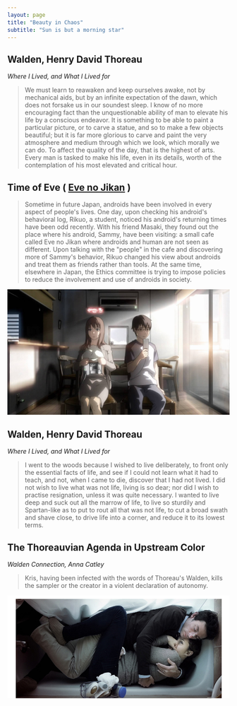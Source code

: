 ```yaml
---
layout: page
title: "Beauty in Chaos"
subtitle: "Sun is but a morning star"
---
```


## Walden, Henry David Thoreau

*Where I Lived, and What I Lived for*

> We must learn to reawaken and keep ourselves awake, not by mechanical aids, but by an infinite expectation of the dawn, which does not forsake us in our soundest sleep.
> I know of no more encouraging fact than the unquestionable ability of man to elevate his life by a conscious endeavor. 
> It is something to be able to paint a particular picture, or to carve a statue, and so to make a few objects beautiful; 
> but it is far more glorious to carve and paint the very atmosphere and medium through which we look, which morally we can do.
> To affect the quality of the day, that is the highest of arts. 
> Every man is tasked to make his life, even in its details, worth of the contemplation of his most elevated and critical hour.


## Time of Eve ( [Eve no Jikan](http://myanimelist.net/anime/7465/Eve_no_Jikan_Movie) )

> Sometime in future Japan, androids have been involved in every aspect of people's lives. One day, upon checking his android's behavioral log, Rikuo, a student, noticed his android's returning times have been odd recently. With his friend Masaki, they found out the place where his android, Sammy, have been visiting: a small cafe called Eve no Jikan where androids and human are not seen as different. Upon talking with the "people" in the cafe and discovering more of Sammy's behavior, Rikuo changed his view about androids and treat them as friends rather than tools. At the same time, elsewhere in Japan, the Ethics committee is trying to impose policies to reduce the involvement and use of androids in society.

![](/img/260639-time-of-eve-series-time-of-eve-delete.jpg)


## Walden, Henry David Thoreau

*Where I Lived, and What I Lived for*

> I went to the woods because I wished to live deliberately, to front only the essential facts of life, and see if I could not learn what it had to teach, and not, when I came to die, discover that I had not lived. I did not wish to live what was not life, living is so dear; nor did I wish to practise resignation, unless it was quite necessary. I wanted to live deep and suck out all the marrow of life, to live so sturdily and Spartan-like as to put to rout all that was not life, to cut a broad swath and shave close, to drive life into a corner, and reduce it to its lowest terms.


## The Thoreauvian Agenda in Upstream Color

*Walden Connection, Anna Catley*

> Kris, having been infected with the words of Thoreau's Walden, kills the sampler or the creator in a violent declaration of autonomy.

[![](/img/upstream-color.jpg)](https://vimeo.com/92652144)

